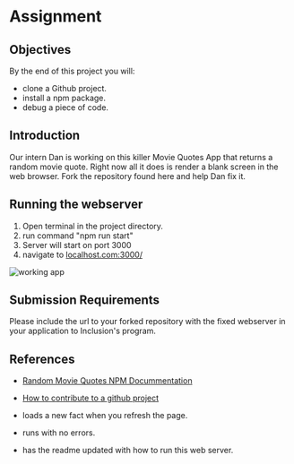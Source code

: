 # Assignment

## Objectives

By the end of this project you will:

- clone a Github project.
- install a npm package.
- debug a piece of code.

## Introduction

Our intern Dan is working on this killer Movie Quotes App that returns a random movie quote. Right now all it does is render a blank screen in the web browser. Fork the repository found here and help Dan fix it.  

## Running the webserver

1. Open terminal in the project directory.
2. run command "npm run start"
3. Server will start on port 3000
4. navigate to [localhost.com:3000/](http://localhost:3000/)

![working app](app.gif)

## Submission Requirements

Please include the url to your forked repository with the fixed webserver in your application to Inclusion's program.

## References

- [Random Movie Quotes NPM Docummentation](https://www.npmjs.com/package/random-movie-quotes)
- [How to contribute to a github project](https://akrabat.com/the-beginners-guide-to-contributing-to-a-github-project/)

- loads a new fact when you refresh the page.
- runs with no errors.
- has the readme updated with how to run this web server.
